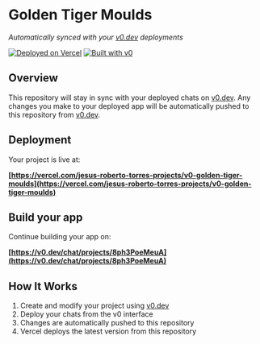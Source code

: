 # Golden Tiger Moulds

*Automatically synced with your [v0.dev](https://v0.dev) deployments*

[![Deployed on Vercel](https://img.shields.io/badge/Deployed%20on-Vercel-black?style=for-the-badge&logo=vercel)](https://vercel.com/jesus-roberto-torres-projects/v0-golden-tiger-moulds)
[![Built with v0](https://img.shields.io/badge/Built%20with-v0.dev-black?style=for-the-badge)](https://v0.dev/chat/projects/8ph3PoeMeuA)

## Overview

This repository will stay in sync with your deployed chats on [v0.dev](https://v0.dev).
Any changes you make to your deployed app will be automatically pushed to this repository from [v0.dev](https://v0.dev).

## Deployment

Your project is live at:

**[https://vercel.com/jesus-roberto-torres-projects/v0-golden-tiger-moulds](https://vercel.com/jesus-roberto-torres-projects/v0-golden-tiger-moulds)**

## Build your app

Continue building your app on:

**[https://v0.dev/chat/projects/8ph3PoeMeuA](https://v0.dev/chat/projects/8ph3PoeMeuA)**

## How It Works

1. Create and modify your project using [v0.dev](https://v0.dev)
2. Deploy your chats from the v0 interface
3. Changes are automatically pushed to this repository
4. Vercel deploys the latest version from this repository